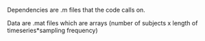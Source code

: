 Dependencies are .m files that the code calls on.

Data are .mat files which are arrays (number of subjects x length of timeseries*sampling frequency)
